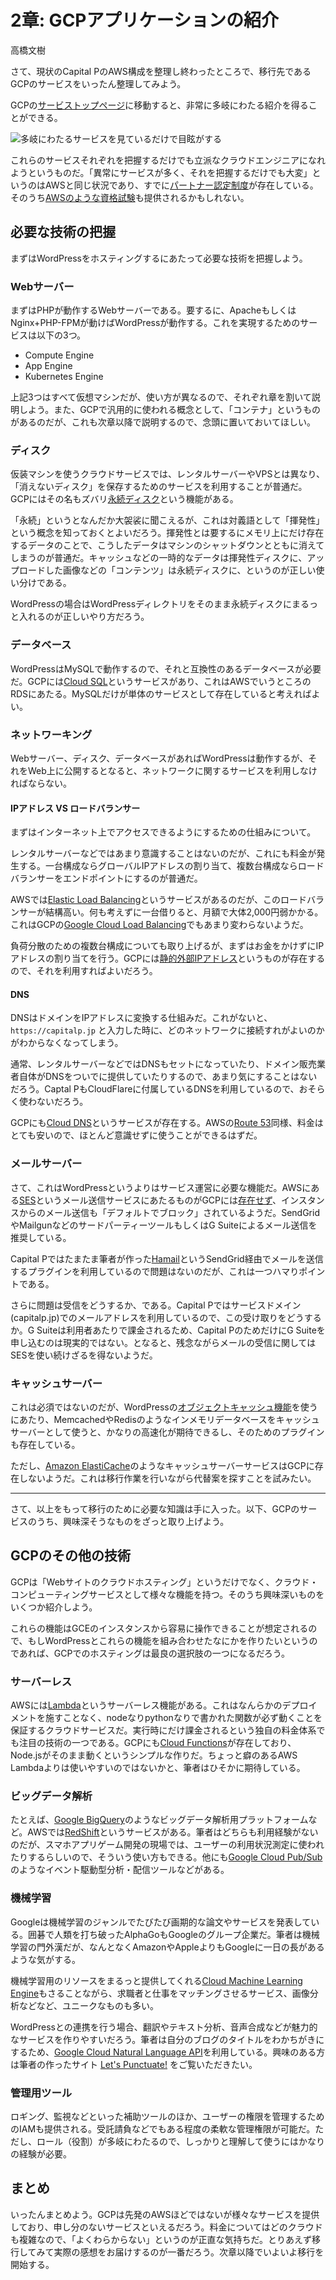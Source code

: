 # 2章: GCPアプリケーションの紹介

高橋文樹

さて、現状のCapital PのAWS構成を整理し終わったところで、移行先であるGCPのサービスをいったん整理してみよう。

GCPの[サービストップページ](https://cloud.google.com/?hl=ja)に移動すると、非常に多岐にわたる紹介を得ることができる。

![多岐にわたるサービスを見ているだけで目眩がする](../images/03_01_gcp_services.png)

これらのサービスそれぞれを把握するだけでも立派なクラウドエンジニアになれようというものだ。「異常にサービスが多く、それを把握するだけでも大変」というのはAWSと同じ状況であり、すでに[パートナー認定制度](https://cloud.google.com/partners/join/?hl=ja)が存在している。そのうち[AWSのような資格試験](https://aws.amazon.com/jp/certification/)も提供されるかもしれない。

## 必要な技術の把握

まずはWordPressをホスティングするにあたって必要な技術を把握しよう。

### Webサーバー

まずはPHPが動作するWebサーバーである。要するに、ApacheもしくはNginx+PHP-FPMが動けばWordPressが動作する。これを実現するためのサービスは以下の3つ。

- Compute Engine
- App Engine
- Kubernetes Engine

上記3つはすべて仮想マシンだが、使い方が異なるので、それぞれ章を割いて説明しよう。また、GCPで汎用的に使われる概念として、「コンテナ」というものがあるのだが、これも次章以降で説明するので、念頭に置いておいてほしい。

### ディスク

仮装マシンを使うクラウドサービスでは、レンタルサーバーやVPSとは異なり、「消えないディスク」を保存するためのサービスを利用することが普通だ。GCPにはその名もズバリ[永続ディスク](https://cloud.google.com/persistent-disk/?hl=ja)という機能がある。

「永続」というとなんだか大袈裟に聞こえるが、これは対義語として「揮発性」という概念を知っておくとよいだろう。揮発性とは要するにメモリ上にだけ存在するデータのことで、こうしたデータはマシンのシャットダウンとともに消えてしまうのが普通だ。キャッシュなどの一時的なデータは揮発性ディスクに、アップロードした画像などの「コンテンツ」は永続ディスクに、というのが正しい使い分けである。

WordPressの場合はWordPressディレクトリをそのまま永続ディスクにまるっと入れるのが正しいやり方だろう。

### データベース

WordPressはMySQLで動作するので、それと互換性のあるデータベースが必要だ。GCPには[Cloud SQL](https://cloud.google.com/sql/?hl=ja)というサービスがあり、これはAWSでいうところのRDSにあたる。MySQLだけが単体のサービスとして存在していると考えればよい。

### ネットワーキング

Webサーバー、ディスク、データベースがあればWordPressは動作するが、それをWeb上に公開するとなると、ネットワークに関するサービスを利用しなければならない。

#### IPアドレス VS ロードバランサー

まずはインターネット上でアクセスできるようにするための仕組みについて。

レンタルサーバーなどではあまり意識することはないのだが、これにも料金が発生する。一台構成ならグローバルIPアドレスの割り当て、複数台構成ならロードバランサーをエンドポイントにするのが普通だ。

AWSでは[Elastic Load Balancing](https://aws.amazon.com/jp/elasticloadbalancing/)というサービスがあるのだが、このロードバランサーが結構高い。何も考えずに一台借りると、月額で大体2,000円弱かかる。これはGCPの[Google Cloud Load Balancing](https://cloud.google.com/load-balancing/?hl=ja)でもあまり変わらないようだ。

負荷分散のための複数台構成についても取り上げるが、まずはお金をかけずにIPアドレスの割り当てを行う。GCPには[静的外部IPアドレス](https://cloud.google.com/compute/docs/ip-addresses/reserve-static-external-ip-address?hl=ja)というものが存在するので、それを利用すればよいだろう。

#### DNS

DNSはドメインをIPアドレスに変換する仕組みだ。これがないと、 `https://capitalp.jp` と入力した時に、どのネットワークに接続すれがよいのかがわからなくなってしまう。

通常、レンタルサーバーなどではDNSもセットになっていたり、ドメイン販売業者自体がDNSをついでに提供していたりするので、あまり気にすることはないだろう。Captal PもCloudFlareに付属しているDNSを利用しているので、おそらく使わないだろう。

GCPにも[Cloud DNS](https://cloud.google.com/dns/?hl=ja)というサービスが存在する。AWSの[Route 53](https://aws.amazon.com/jp/route53/)同様、料金はとても安いので、ほとんど意識せずに使うことができるはずだ。

### メールサーバー

さて、これはWordPressというよりはサービス運営に必要な機能だ。AWSにある[SES](https://aws.amazon.com/jp/ses/)というメール送信サービスにあたるものがGCPには[存在せず](https://cloud.google.com/compute/docs/tutorials/sending-mail/?hl=ja)、インスタンスからのメール送信も「デフォルトでブロック」されているようだ。SendGridやMailgunなどのサードパーティーツールもしくはG Suiteによるメール送信を推奨している。

Capital Pではたまたま筆者が作った[Hamail](https://github.com/hametuha/hamail)というSendGrid経由でメールを送信するプラグインを利用しているので問題はないのだが、これは一つハマりポイントである。

さらに問題は受信をどうするか、である。Capital Pではサービスドメイン(capitalp.jp)でのメールアドレスを利用しているので、この受け取りをどうするか。G Suiteは利用者あたりで課金されるため、Capital PのためだけにG Suiteを申し込むのは現実的ではない。となると、残念ながらメールの受信に関してはSESを使い続けざるを得ないようだ。

### キャッシュサーバー

これは必須ではないのだが、WordPressの[オブジェクトキャッシュ機能](https://wpdocs.osdn.jp/%E3%82%AF%E3%83%A9%E3%82%B9%E3%83%AA%E3%83%95%E3%82%A1%E3%83%AC%E3%83%B3%E3%82%B9/WP_Object_Cache)を使うにあたり、MemcachedやRedisのようなインメモリデータベースをキャッシュサーバーとして使うと、かなりの高速化が期待できるし、そのためのプラグインも存在している。

ただし、[Amazon ElastiCache](https://aws.amazon.com/jp/elasticache/)のようなキャッシュサーバーサービスはGCPに存在しないようだ。これは移行作業を行いながら代替案を探すことを試みたい。

--------------------------

さて、以上をもって移行のために必要な知識は手に入った。以下、GCPのサービスのうち、興味深そうなものをざっと取り上げよう。

## GCPのその他の技術

GCPは「Webサイトのクラウドホスティング」というだけでなく、クラウド・コンピューティングサービスとして様々な機能を持つ。そのうち興味深いものをいくつか紹介しよう。

これらの機能はGCEのインスタンスから容易に操作できることが想定されるので、もしWordPressとこれらの機能を組み合わせたなにかを作りたいというのであれば、GCPでのホスティングは最良の選択肢の一つになるだろう。

### サーバーレス

AWSには[Lambda](http://aws.amazon.com/jp/lambda/)というサーバーレス機能がある。これはなんらかのデプロイメントを施すことなく、nodeなりpythonなりで書かれた関数が必ず動くことを保証するクラウドサービスだ。実行時にだけ課金されるという独自の料金体系でも注目の技術の一つである。GCPにも[Cloud Functions](https://cloud.google.com/functions/?hl=ja)が存在しており、Node.jsがそのまま動くというシンプルな作りだ。ちょっと癖のあるAWS Lambdaよりは使いやすいのではないかと、筆者はひそかに期待している。

### ビッグデータ解析

たとえば、[Google BigQuery]()のようなビッグデータ解析用プラットフォームなど。AWSでは[RedShift](https://aws.amazon.com/jp/redshift/)というサービスがある。筆者はどちらも利用経験がないのだが、スマホアプリゲーム開発の現場では、ユーザーの利用状況測定に使われたりするらしいので、そういう使い方もできる。他にも[Google Cloud Pub/Sub](https://cloud.google.com/pubsub/?hl=ja)のようなイベント駆動型分析・配信ツールなどがある。

### 機械学習

Googleは機械学習のジャンルでたびたび画期的な論文やサービスを発表している。囲碁で人類を打ち破ったAlphaGoもGoogleのグループ企業だ。筆者は機械学習の門外漢だが、なんとなくAmazonやAppleよりもGoogleに一日の長があるような気がする。

機械学習用のリソースをまるっと提供してくれる[Cloud Machine Learning Engine](https://cloud.google.com/ml-engine/?hl=ja)もさることながら、求職者と仕事をマッチングさせるサービス、画像分析などなど、ユニークなものも多い。

WordPressとの連携を行う場合、翻訳やテキスト分析、音声合成などが魅力的なサービスを作りやすいだろう。筆者は自分のブログのタイトルをわかちがきにするため、[Google Cloud Natural Language API](https://cloud.google.com/natural-language/?hl=ja)を利用している。興味のある方は筆者の作ったサイト [Let's Punctuate!](https://punctuate.space) をご覧いただきたい。

### 管理用ツール

ロギング、監視などといった補助ツールのほか、ユーザーの権限を管理するためのIAMも提供される。受託請負などでもある程度の柔軟な管理権限が可能だ。ただし、ロール（役割）が多岐にわたるので、しっかりと理解して使うにはかなりの経験が必要。

## まとめ

いったんまとめよう。GCPは先発のAWSほどではないが様々なサービスを提供しており、申し分のないサービスといえるだろう。料金についてはどのクラウドも複雑なので、「よくわらからない」というのが正直な気持ちだ。とりあえず移行してみて実際の感想をお届けするのが一番だろう。次章以降でいよいよ移行を開始する。